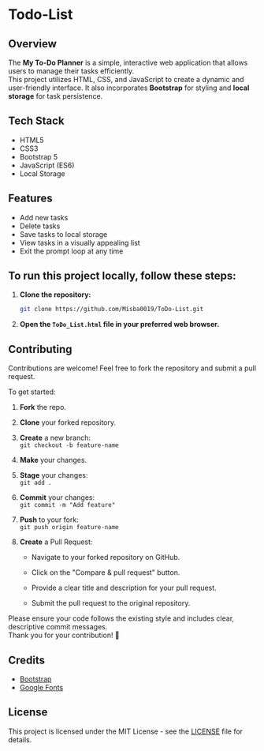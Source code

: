 # Todo-List
## Overview
The **My To-Do Planner** is a simple, interactive web application that allows users to manage their tasks efficiently.  
This project utilizes HTML, CSS, and JavaScript to create a dynamic and user-friendly interface. It also incorporates **Bootstrap** for styling and **local storage** for task persistence.

## Tech Stack
- HTML5
- CSS3
- Bootstrap 5
- JavaScript (ES6)
- Local Storage

## Features
- Add new tasks
- Delete tasks
- Save tasks to local storage
- View tasks in a visually appealing list
- Exit the prompt loop at any time

## To run this project locally, follow these steps:
1. **Clone the repository:**
    ```bash
    git clone https://github.com/Misba0019/ToDo-List.git
    ```

2. **Open the `ToDo_List.html` file in your preferred web browser.**

## Contributing
Contributions are welcome! Feel free to fork the repository and submit a pull request.  

To get started:
1. **Fork** the repo.

2. **Clone** your forked repository. 

3. **Create** a new branch:  
   `git checkout -b feature-name`

4. **Make** your changes.

5. **Stage** your changes:  
   `git add .`

4. **Commit** your changes:  
   `git commit -m "Add feature"`

5. **Push** to your fork:  
   `git push origin feature-name`

6. **Create** a Pull Request:  
   - Navigate to your forked repository on GitHub.

   - Click on the "Compare & pull request" button.

   - Provide a clear title and description for your pull request.

   - Submit the pull request to the original repository.

Please ensure your code follows the existing style and includes clear, descriptive commit messages.  
Thank you for your contribution! 🤍

## Credits
- [Bootstrap](https://getbootstrap.com/)
- [Google Fonts](https://fonts.google.com/)

## License
This project is licensed under the MIT License - see the [LICENSE](LICENSE) file for details.
